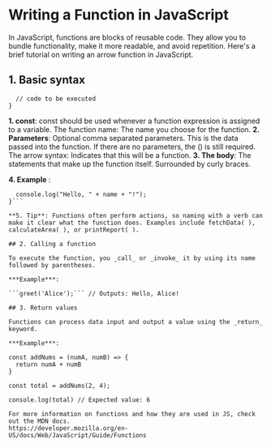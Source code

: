# Writing a Function in JavaScript

In JavaScript, functions are blocks of reusable code. They allow you to bundle functionality, make it more readable, and avoid repetition. Here's a brief tutorial on writing an arrow function in JavaScript.

## 1. Basic syntax

```const functionName = (params) => {
  // code to be executed
}
```

**1. const**: const should be used whenever a function expression is assigned to a variable.
The function name: The name you choose for the function.
**2. Parameters**: Optional comma separated parameters. This is the data passed into the function. If there are no parameters, the () is still required.
The arrow syntax: Indicates that this will be a function.
**3. The body**: The statements that make up the function itself. Surrounded by curly braces.

**4. Example** :

```const greet = (name) => {
  console.log("Hello, " + name + "!");
}```

**5. Tip**: Functions often perform actions, so naming with a verb can make it clear what the function does. Examples include fetchData( ), calculateArea( ), or printReport( ). 

## 2. Calling a function

To execute the function, you _call_ or _invoke_ it by using its name followed by parentheses.

***Example***:

```greet('Alice');``` // Outputs: Hello, Alice!

## 3. Return values

Functions can process data input and output a value using the _return_ keyword.

***Example***: 

const addNums = (numA, numB) => {
  return numA + numB
}

const total = addNums(2, 4);

console.log(total) // Expected value: 6

For more information on functions and how they are used in JS, check out the MDN docs. 
https://developer.mozilla.org/en-US/docs/Web/JavaScript/Guide/Functions